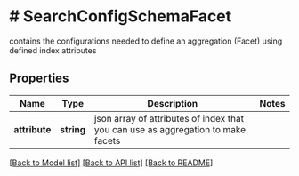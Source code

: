 # # SearchConfigSchemaFacet
contains the configurations needed to define an aggregation (Facet) using defined index attributes

## Properties 


Name | Type | Description | Notes
------------ | ------------- | ------------- | -------------
**attribute**| **string** | json array of attributes of index that you can use as aggregation to make facets  |


[[Back to Model list]](../../README.md#models) [[Back to API list]](../../README.md#endpoints) [[Back to README]](../../README.md)

